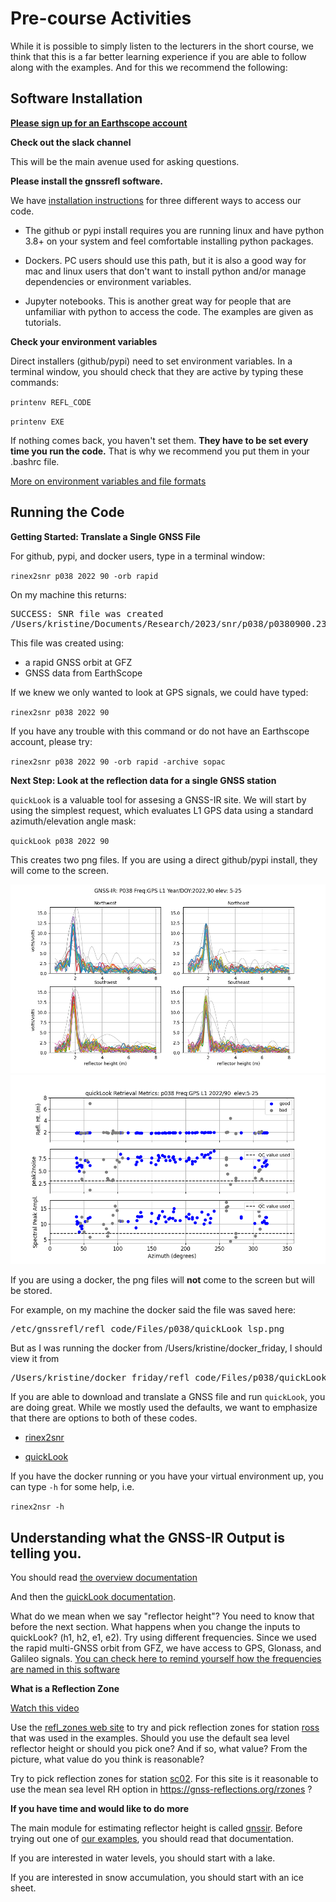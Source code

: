 # Pre-course Activities

While it is possible to simply listen to the lecturers in the short 
course, we think that this is a far better learning experience if 
you are able to follow along with the examples. And for this we recommend the following:

## Software Installation

[**Please sign up for an Earthscope account**](https://data-idm.unavco.org/user/profile/login)


**Check out the slack channel**

This will be the main avenue used for asking questions.

**Please install the gnssrefl software.**

We have [installation instructions](https://gnssrefl.readthedocs.io/en/latest/pages/README_install.html) 
for three different ways to access our code. 

- The github or pypi install requires you are running linux and 
have python 3.8+ on your system and feel comfortable
installing python packages.  

- Dockers. PC users should use this path, but it is also a good way 
for mac and linux users that don't want to install python and/or 
manage dependencies or environment variables.

- Jupyter notebooks. This is another great way for people that are unfamiliar 
with python to access the code. The examples are given as tutorials.

**Check your environment variables**

Direct installers (github/pypi) need to set environment variables. In a terminal window, you should
check that they are active by typing these commands:

<code>printenv REFL_CODE</code>

<code>printenv EXE</code>

If nothing comes back, you haven't set them. **They have to be set every time you run the code.**
That is why we recommend you put them in your .bashrc file.


[More on environment variables and file formats](https://gnssrefl.readthedocs.io/en/latest/pages/README_install.html#environment-variables)

## Running the Code 

**Getting Started: Translate a Single GNSS File**

For github, pypi, and docker users, type in a terminal window:

<code>rinex2snr p038 2022 90 -orb rapid</code>

On my machine this returns:

<pre>
SUCCESS: SNR file was created 
/Users/kristine/Documents/Research/2023/snr/p038/p0380900.23.snr66
</pre>

This file was created using:

- a rapid GNSS orbit at GFZ
- GNSS data from EarthScope

If we knew we only wanted to look at GPS signals, we could have typed:

<code>rinex2snr p038 2022 90</code>

If you have any trouble with this command or do not have an Earthscope account, please try:

<code>rinex2snr p038 2022 90 -orb rapid -archive sopac</code>

**Next Step: Look at the reflection data for a single GNSS station**

<code>quickLook</code> is a valuable tool for assesing a GNSS-IR site. We will start by using the 
simplest request, which evaluates L1 GPS data using a standard azimuth/elevation angle mask:

<code>quickLook p038 2022 90</code>

This creates two png files. If you are using a direct github/pypi install, they will come to the screen.

<img src="../_static/p038-2.png">
<img src="../_static/p038-1.png">

If you are using a docker, the png files will **not** come to the screen but 
will be stored. 

For example, on my machine the docker said the file was saved here:

<pre>
/etc/gnssrefl/refl_code/Files/p038/quickLook_lsp.png
</pre>

But as I was running the docker from /Users/kristine/docker_friday, I should view 
it from 

<pre>
/Users/kristine/docker_friday/refl_code/Files/p038/quickLook_lsp.png
</pre>

If you are able to download and translate a GNSS file and 
run <code>quickLook</code>, you are doing great.
While we mostly used the defaults, we want to emphasize that there are options 
to both of these codes.


- [rinex2snr](https://gnssrefl.readthedocs.io/en/latest/api/gnssrefl.rinex2snr_cl.html)

- [quickLook](https://gnssrefl.readthedocs.io/en/latest/api/gnssrefl.quickLook_cl.html)

If you have the docker running or you have your virtual environment up, you can type <code>-h</code>
for some help, i.e.

<code>rinex2nsr -h</code>


## Understanding what the GNSS-IR Output is telling you.

You should read [the overview documentation](https://gnssrefl.readthedocs.io/en/latest/pages/understand.html)

And then the [quickLook documentation](https://gnssrefl.readthedocs.io/en/latest/pages/quickLook.html).

What do we mean when we say "reflector height"? You need to know that before the next section.
What happens when you change the inputs to quickLook? (h1, h2, e1, e2). Try using different 
frequencies. Since we used the rapid multi-GNSS orbit from GFZ, we have access to GPS, Glonass,
and Galileo signals. [You can check here to remind yourself how the frequencies are named in this software](https://gnssrefl.readthedocs.io/en/latest/pages/file_structure.html)

**What is a Reflection Zone**

[Watch this video](https://www.youtube.com/watch?v=sygZMeCHHDg&t=23s)

Use the [refl_zones web site](https://gnss-reflections.org/rzones) to try and pick 
reflection zones for station [ross](http://gnss-reflections.org/geoid?station=ross) 
that was used in the examples. Should you use the default
sea level reflector height or should you pick one? And if so, what value?
From the picture, what value do you think is reasonable?


Try to pick reflection zones for station [sc02](http://gnss-reflections.org/geoid?station=sc02). For this site 
is it reasonable to use the mean sea level RH option in https://gnss-reflections.org/rzones ?

**If you have time and would like to do more**

The main module for estimating reflector height 
is called [gnssir](https://gnssrefl.readthedocs.io/en/latest/pages/gnssir.html).
Before trying out one of [our examples](https://gnssrefl.readthedocs.io/en/latest/pages/first_drivethru.html), 
you should read that documentation.

If you are interested in water levels, you should start with a lake. 

If you are interested in snow accumulation, you should start with an ice sheet.  

